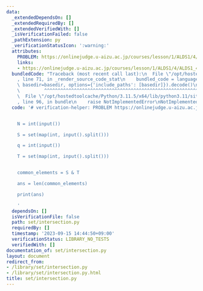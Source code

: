 ```yaml
---
data:
  _extendedDependsOn: []
  _extendedRequiredBy: []
  _extendedVerifiedWith: []
  _isVerificationFailed: false
  _pathExtension: py
  _verificationStatusIcon: ':warning:'
  attributes:
    PROBLEM: https://onlinejudge.u-aizu.ac.jp/courses/lesson/1/ALDS1/4/ALDS1_4_B
    links:
    - https://onlinejudge.u-aizu.ac.jp/courses/lesson/1/ALDS1/4/ALDS1_4_B
  bundledCode: "Traceback (most recent call last):\n  File \"/opt/hostedtoolcache/Python/3.11.5/x64/lib/python3.11/site-packages/onlinejudge_verify/documentation/build.py\"\
    , line 71, in _render_source_code_stat\n    bundled_code = language.bundle(stat.path,\
    \ basedir=basedir, options={'include_paths': [basedir]}).decode()\n          \
    \         ^^^^^^^^^^^^^^^^^^^^^^^^^^^^^^^^^^^^^^^^^^^^^^^^^^^^^^^^^^^^^^^^^^^^^^^^^^^^^^^^^\n\
    \  File \"/opt/hostedtoolcache/Python/3.11.5/x64/lib/python3.11/site-packages/onlinejudge_verify/languages/python.py\"\
    , line 96, in bundle\n    raise NotImplementedError\nNotImplementedError\n"
  code: '# verification-helper: PROBLEM https://onlinejudge.u-aizu.ac.jp/courses/lesson/1/ALDS1/4/ALDS1_4_B


    N = int(input())

    S = set(map(int, input().split()))

    q = int(input())

    T = set(map(int, input().split()))


    common_elements = S & T

    ans = len(common_elements)

    print(ans)

    '
  dependsOn: []
  isVerificationFile: false
  path: set/intersection.py
  requiredBy: []
  timestamp: '2023-09-15 14:44:50+09:00'
  verificationStatus: LIBRARY_NO_TESTS
  verifiedWith: []
documentation_of: set/intersection.py
layout: document
redirect_from:
- /library/set/intersection.py
- /library/set/intersection.py.html
title: set/intersection.py
---
```

